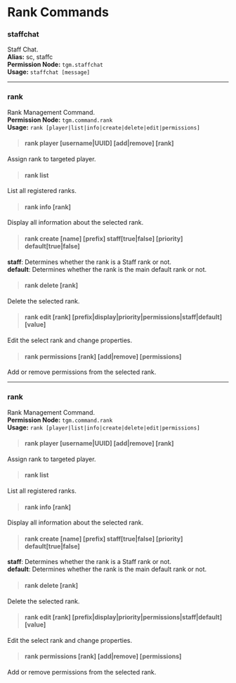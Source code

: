 # Rank Commands

### staffchat
Staff Chat.<br>
**Alias:** sc, staffc<br>
**Permission Node:** `tgm.staffchat`<br>
**Usage:** `staffchat [message]`
<hr>

### rank
Rank Management Command.<br>
**Permission Node:** `tgm.command.rank`<br>
**Usage:** `rank [player|list|info|create|delete|edit|permissions]`<br>
>#### rank player [username|UUID] [add|remove] [rank]
Assign rank to targeted player.

>#### rank list
List all registered ranks.

>#### rank info [rank]
Display all information about the selected rank.

>#### rank create [name] [prefix] staff[true|false] [priority] default[true|false]
  **staff**: Determines whether the rank is a Staff rank or not.<br>
  **default**: Determines whether the rank is the main default rank or not.

>#### rank delete [rank]
Delete the selected rank.

>#### rank edit [rank] [prefix|display|priority|permissions|staff|default] [value]
Edit the select rank and change properties.

>#### rank permissions [rank] [add|remove] [permissions]
Add or remove permissions from the selected rank.

<hr>

### rank
Rank Management Command.<br>
**Permission Node:** `tgm.command.rank`<br>
**Usage:** `rank [player|list|info|create|delete|edit|permissions]`<br>
>#### rank player [username|UUID] [add|remove] [rank]
Assign rank to targeted player.

>#### rank list
List all registered ranks.

>#### rank info [rank]
Display all information about the selected rank.

>#### rank create [name] [prefix] staff[true|false] [priority] default[true|false]
  **staff**: Determines whether the rank is a Staff rank or not.<br>
  **default**: Determines whether the rank is the main default rank or not.

>#### rank delete [rank]
Delete the selected rank.

>#### rank edit [rank] [prefix|display|priority|permissions|staff|default] [value]
Edit the select rank and change properties.

>#### rank permissions [rank] [add|remove] [permissions]
Add or remove permissions from the selected rank.
